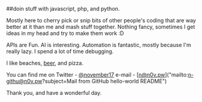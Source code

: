 ##doin stuff with javascript, php, and python.

Mostly here to cherry pick or snip bits of other people's coding that are way better at it than me and mash stuff together. Nothing fancy, sometimes I get ideas in my head and try to make them work :D

APIs are Fun. AI is interesting. Automation is fantastic, mostly because I'm really lazy. I spend a lot of time debugging.

I like beaches, [beer](http://www.n0v.pw/search/label/beer), and pizza. 

You can find me on Twitter - [@november17](http://twitter.com/november17)
e-mail - [n@n0v.pw]("mailto:n-githu@n0v.pw?subject=Mail from GitHub hello-world README")

Thank you, and have a wonderful day.
